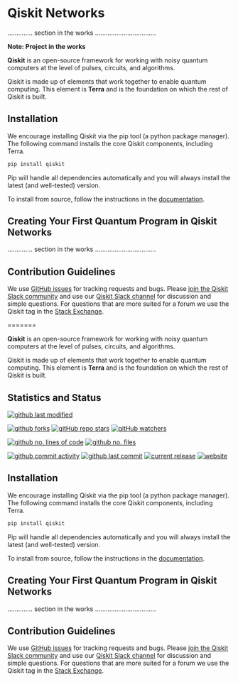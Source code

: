 # Qiskit Networks
.............. section in  the works ..................................

**Note: Project in the works**

**Qiskit** is an open-source framework for working with noisy quantum computers at the level of pulses, circuits, and algorithms.

Qiskit is made up of elements that work together to enable quantum computing. This element is **Terra** and is the foundation on which the rest of Qiskit is built.

## Installation

We encourage installing Qiskit via the pip tool (a python package manager). The following command installs the core Qiskit components, including Terra.

```bash
pip install qiskit
```

Pip will handle all dependencies automatically and you will always install the latest (and well-tested) version.

To install from source, follow the instructions in the [documentation](https://qiskit.org/documentation/contributing_to_qiskit.html#install-install-from-source-label).

## Creating Your First Quantum Program in Qiskit Networks

.............. section in  the works ..................................

## Contribution Guidelines

We use [GitHub issues](https://github.com/mgg39/qiskit-networks/issues) for tracking requests and bugs. Please
[join the Qiskit Slack community](https://ibm.co/joinqiskitslack)
and use our [Qiskit Slack channel](https://qiskit.slack.com) for discussion and simple questions.
For questions that are more suited for a forum we use the Qiskit tag in the [Stack Exchange](https://quantumcomputing.stackexchange.com/questions/tagged/qiskit).

=======

**Qiskit** is an open-source framework for working with noisy quantum computers at the level of pulses, circuits, and algorithms.

Qiskit is made up of elements that work together to enable quantum computing. This element is **Terra** and is the foundation on which the rest of Qiskit is built.

## Statistics and Status

[![github last modified](https://img.shields.io/aur/last-modified/https://github.com/mgg39/qiskit-networks)](https://github.com/mgg39/qiskit-networks)

[![github forks](https://img.shields.io/github/forks/qiskit-networks/qiskit-networks?style=social)](https://github.com/mgg39/qiskit-networks)
[![gitHub repo stars](https://img.shields.io/github/stars/qiskit-networks/qiskit-networks?style=social)](https://github.com/mgg39/qiskit-networks)
[![gitHub watchers](https://img.shields.io/github/watchers/qiskit-networks/qiskit-networks?style=social)](https://github.com/mgg39/qiskit-networks)

[![github no. lines of code](https://tokei.rs/b1/github/qiskit-networks/qiskit-networks?category=code)](https://github.com/mgg39/qiskit-networks)
[![github no. files](https://tokei.rs/b1/github/qiskit-networks/qiskit-networks?category=files)](https://github.com/mgg39/qiskit-networks)

[![github commit activity](https://img.shields.io/github/commit-activity/m/qiskit-networks/qiskit-networks?label=📈%20commit&nbsp;activity)](https://github.com/mgg39/qiskit-networks)
[![github last commit](https://img.shields.io/github/last-commit/qiskrypt/qiskrypt?label=📅%20last&nbsp;commit)](https://github.com/mgg39/qiskit-networks)
[![current release](https://img.shields.io/badge/release-v0.0.1-magenta.svg?label=🏁%20release)](https://github.com/mgg39/qiskit-networks)
[![website](https://img.shields.io/website?down_color=red&down_message=offline&up_color=green&up_message=online&label=🌐%20website&url=https%3A%2F%qiskit-networks.github.io%2F)](https://github.com/mgg39/qiskit-networks)

## Installation

We encourage installing Qiskit via the pip tool (a python package manager). The following command installs the core Qiskit components, including Terra.

```bash
pip install qiskit
```

Pip will handle all dependencies automatically and you will always install the latest (and well-tested) version.

To install from source, follow the instructions in the [documentation](https://qiskit.org/documentation/contributing_to_qiskit.html#install-install-from-source-label).

## Creating Your First Quantum Program in Qiskit Networks

.............. section in  the works ..................................

## Contribution Guidelines

We use [GitHub issues](https://github.com/mgg39/qiskit-networks/issues) for tracking requests and bugs. Please
[join the Qiskit Slack community](https://ibm.co/joinqiskitslack)
and use our [Qiskit Slack channel](https://qiskit.slack.com) for discussion and simple questions.
For questions that are more suited for a forum we use the Qiskit tag in the [Stack Exchange](https://quantumcomputing.stackexchange.com/questions/tagged/qiskit).